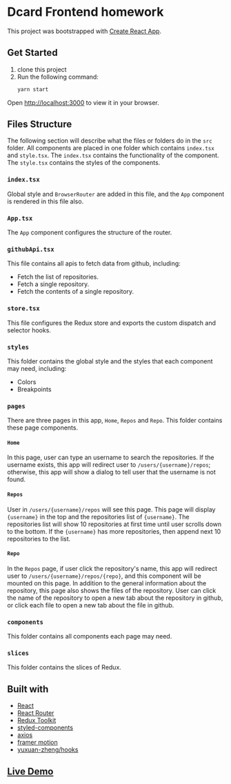 # Dcard Frontend homework

This project was bootstrapped with [Create React App](https://github.com/facebook/create-react-app).

## Get Started

1. clone this project
2. Run the following command:
    ```bash
    yarn start
    ```

Open [http://localhost:3000](http://localhost:3000) to view it in your browser.

## Files Structure

The following section will describe what the files or folders do in the `src` folder. All components are placed in one folder which contains `index.tsx` and `style.tsx`. The `index.tsx` contains the functionality of the component. The `style.tsx` contains the styles of the components.

### `index.tsx` 

Global style and `BrowserRouter` are added in this file, and the `App` component is rendered in this file also.

### `App.tsx`

The `App` component configures the structure of the router.

### `githubApi.tsx`

This file contains all apis to fetch data from github, including:
- Fetch the list of repositories.
- Fetch a single repository.
- Fetch the contents of a single repository.

### `store.tsx`

This file configures the Redux store and exports the custom dispatch and selector hooks.

### `styles`

This folder contains the global style and the styles that each component may need, including:
- Colors
- Breakpoints

### `pages`

There are three pages in this app, `Home`, `Repos` and `Repo`. This folder contains these page components.

#### `Home`

In this page, user can type an username to search the repositories. If the username exists, this app will redirect user to `/users/{username}/repos`; otherwise, this app will show a dialog to tell user that the username is not found.

#### `Repos`

User in `/users/{username}/repos` will see this page. This page will display `{username}` in the top and the repositories list of `{username}`. The repositories list will show 10 repositories at first time until user scrolls down to the bottom. If the `{username}` has more repositories, then append next 10 repositories to the list.

#### `Repo`
In the `Repos` page, if user click the repository's name, this app will redirect user to `/users/{username}/repos/{repo}`, and this component will be mounted on this page. In addition to the general information about the repository, this page also shows the files of the repository. User can click the name of the repository to open a new tab about the repository in github, or click each file to open a new tab about the file in github.

### `components`

This folder contains all components each page may need.

### `slices`

This folder contains the slices of Redux.

## Built with

- [React](https://github.com/facebook/react)
- [React Router](https://github.com/remix-run/react-router)
- [Redux Toolkit](https://github.com/reduxjs/redux-toolkit)
- [styled-components](https://github.com/styled-components/styled-components)
- [axios](https://github.com/axios/axios)
- [framer motion](https://github.com/framer/motion)
- [yuxuan-zheng/hooks](https://github.com/jason89521/hooks)

## [Live Demo](https://dcard-homework.vercel.app/)
